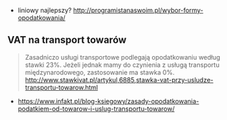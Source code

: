 - liniowy najlepszy? http://programistanaswoim.pl/wybor-formy-opodatkowania/

## VAT na transport towarów

> Zasadniczo usługi transportowe podlegają opodatkowaniu według stawki 23%. Jeżeli jednak mamy do czynienia z usługą transportu międzynarodowego, zastosowanie ma stawka 0%.
> http://www.stawkivat.pl/artykul,6885,stawka-vat-przy-usludze-transportu-towarow.html

- https://www.infakt.pl/blog-ksiegowy/zasady-opodatkowania-podatkiem-od-towarow-i-uslug-transportu-towarow/
